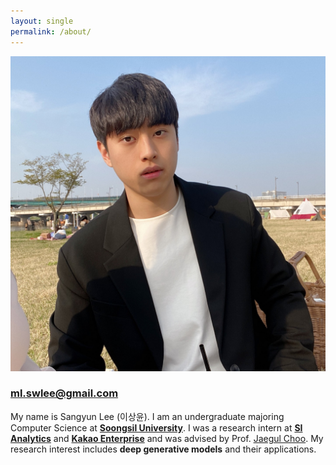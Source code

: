 ```yaml
---
layout: single
permalink: /about/
---
```


![Untitled](../images/profile.jpg)
### ml.swlee@gmail.com
My name is Sangyun Lee (이상윤). I am an undergraduate majoring Computer Science at <a href="http://eng.ssu.ac.kr" target="_blank"><strong>Soongsil University</strong></a>. I was a research intern at <a href="https://www.si-analytics.ai/eng" target="_blank"><strong>SI Analytics</strong></a> and <a href="https://www.kakaoenterprise.com/" target="_blank"><strong>Kakao Enterprise</strong></a> and was advised by Prof. [Jaegul Choo](https://sites.google.com/site/jaegulchoo/). My research interest includes <strong>deep generative models</strong> and their applications.
